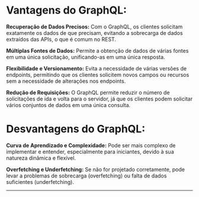 # Vantagens do GraphQL:

**Recuperação de Dados Precisos:**
Com o GraphQL, os clientes solicitam exatamente os dados de que precisam, evitando a sobrecarga de dados extraídos das APIs, o que é comum no REST.

**Múltiplas Fontes de Dados:**
Permite a obtenção de dados de várias fontes em uma única solicitação, unificando-as em uma única resposta.

**Flexibilidade e Versionamento:**
Evita a necessidade de várias versões de endpoints, permitindo que os clientes solicitem novos campos ou recursos sem a necessidade de alterações nos endpoints.

**Redução de Requisições:**
O GraphQL permite reduzir o número de solicitações de ida e volta para o servidor, já que os clientes podem solicitar vários conjuntos de dados em uma única consulta.

# Desvantagens do GraphQL:

**Curva de Aprendizado e Complexidade:**
Pode ser mais complexo de implementar e entender, especialmente para iniciantes, devido à sua natureza dinâmica e flexível.

**Overfetching e Underfetching:**
Se não for projetado corretamente, pode levar a problemas de sobrecarga (overfetching) ou falta de dados suficientes (underfetching).

-----------------------------------------------------------------------------------------

